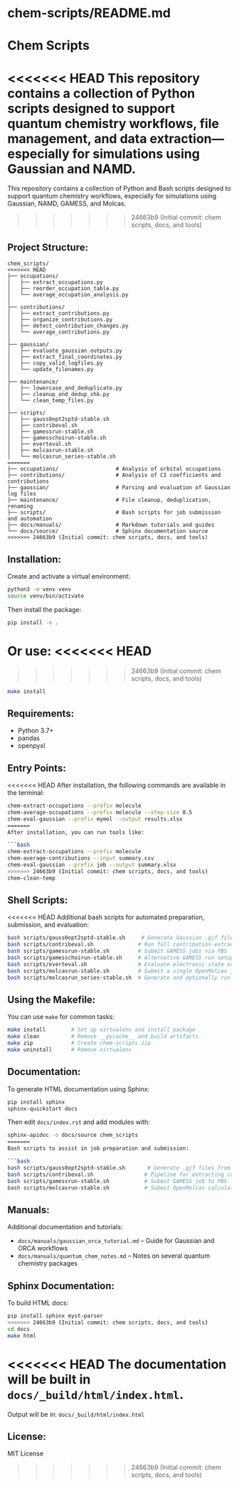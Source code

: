 # chem-scripts/README.md

Chem Scripts
============

<<<<<<< HEAD
This repository contains a collection of Python scripts designed to support quantum chemistry workflows, file management, and data extraction—especially for simulations using Gaussian and NAMD.
=======
This repository contains a collection of Python and Bash scripts designed to support quantum chemistry workflows, especially for simulations using Gaussian, NAMD, GAMESS, and Molcas.
>>>>>>> 24663b9 (Initial commit: chem scripts, docs, and tools)

Project Structure:
------------------

```
chem_scripts/
<<<<<<< HEAD
├── occupations/
│   ├── extract_occupations.py
│   ├── reorder_occupation_table.py
│   └── average_occupation_analysis.py
│
├── contributions/
│   ├── extract_contributions.py
│   ├── organize_contributions.py
│   ├── detect_contribution_changes.py
│   └── average_contributions.py
│
├── gaussian/
│   ├── evaluate_gaussian_outputs.py
│   ├── extract_final_coordinates.py
│   ├── copy_valid_logfiles.py
│   └── update_filenames.py
│
├── maintenance/
│   ├── lowercase_and_deduplicate.py
│   ├── cleanup_and_dedup_chk.py
│   └── clean_temp_files.py
│
├── scripts/
│   ├── gauss0opt2sptd-stable.sh
│   ├── contribeval.sh
│   ├── gamessrun-stable.sh
│   ├── gamesschoirun-stable.sh
│   ├── everteval.sh
│   ├── molcasrun-stable.sh
│   └── molcasrun_series-stable.sh
=======
├── occupations/                  # Analysis of orbital occupations
├── contributions/                # Analysis of CI coefficients and contributions
├── gaussian/                     # Parsing and evaluation of Gaussian log files
├── maintenance/                  # File cleanup, deduplication, renaming
├── scripts/                      # Bash scripts for job submission and automation
├── docs/manuals/                 # Markdown tutorials and guides
└── docs/source/                  # Sphinx documentation source
>>>>>>> 24663b9 (Initial commit: chem scripts, docs, and tools)
```

Installation:
-------------
Create and activate a virtual environment:

```bash
python3 -m venv venv
source venv/bin/activate
```

Then install the package:

```bash
pip install -e .
```

Or use:
<<<<<<< HEAD
=======

>>>>>>> 24663b9 (Initial commit: chem scripts, docs, and tools)
```bash
make install
```

Requirements:
-------------
- Python 3.7+
- pandas
- openpyxl

Entry Points:
-------------
<<<<<<< HEAD
After installation, the following commands are available in the terminal:

```bash
chem-extract-occupations --prefix molecule
chem-average-occupations --prefix molecule --step-size 0.5
chem-eval-gaussian --prefix mymol --output results.xlsx
=======
After installation, you can run tools like:

```bash
chem-extract-occupations --prefix molecule
chem-average-contributions --input summary.csv
chem-eval-gaussian --prefix job --output summary.xlsx
>>>>>>> 24663b9 (Initial commit: chem scripts, docs, and tools)
chem-clean-temp
```

Shell Scripts:
--------------
<<<<<<< HEAD
Additional bash scripts for automated preparation, submission, and evaluation:

```bash
bash scripts/gauss0opt2sptd-stable.sh     # Generate Gaussian .gjf files from optimized logs
bash scripts/contribeval.sh              # Run full contribution extraction pipeline
bash scripts/gamessrun-stable.sh         # Submit GAMESS jobs via PBS
bash scripts/gamesschoirun-stable.sh     # Alternative GAMESS run setup with custom scratch
bash scripts/everteval.sh                # Evaluate electronic state orderings
bash scripts/molcasrun-stable.sh         # Submit a single OpenMolcas job
bash scripts/molcasrun_series-stable.sh  # Generate and optionally run a series of OpenMolcas jobs
```

Using the Makefile:
-------------------
You can use `make` for common tasks:

```bash
make install        # Set up virtualenv and install package
make clean          # Remove __pycache__ and build artifacts
make zip            # Create chem-scripts.zip
make uninstall      # Remove virtualenv
```

Documentation:
--------------
To generate HTML documentation using Sphinx:

```bash
pip install sphinx
sphinx-quickstart docs
```

Then edit `docs/index.rst` and add modules with:

```bash
sphinx-apidoc -o docs/source chem_scripts
=======
Bash scripts to assist in job preparation and submission:

```bash
bash scripts/gauss0opt2sptd-stable.sh       # Generate .gjf files from optimized logs
bash scripts/contribeval.sh                # Pipeline for extracting contributions
bash scripts/gamessrun-stable.sh           # Submit GAMESS job to PBS
bash scripts/molcasrun-stable.sh           # Submit OpenMolcas calculation
```

Manuals:
--------
Additional documentation and tutorials:

- `docs/manuals/gaussian_orca_tutorial.md` – Guide for Gaussian and ORCA workflows
- `docs/manuals/quantum_chem_notes.md` – Notes on several quantum chemistry packages

Sphinx Documentation:
---------------------
To build HTML docs:

```bash
pip install sphinx myst-parser
>>>>>>> 24663b9 (Initial commit: chem scripts, docs, and tools)
cd docs
make html
```

<<<<<<< HEAD
The documentation will be built in `docs/_build/html/index.html`.
=======
Output will be in: `docs/_build/html/index.html`

License:
--------
MIT License
>>>>>>> 24663b9 (Initial commit: chem scripts, docs, and tools)

